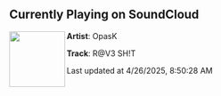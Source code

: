 ## Currently Playing on SoundCloud

[<img align="left" width="100" src="https://i1.sndcdn.com/artworks-NYy7H7E6mCByJ8Wq-rT6pKg-t500x500.jpg">](https://soundcloud.com/opask/rave-shit?in=saxurn/sets/morphin/)

**Artist**: OpasK 

**Track**: R@V3 SH!T

Last updated at 4/26/2025, 8:50:28 AM
